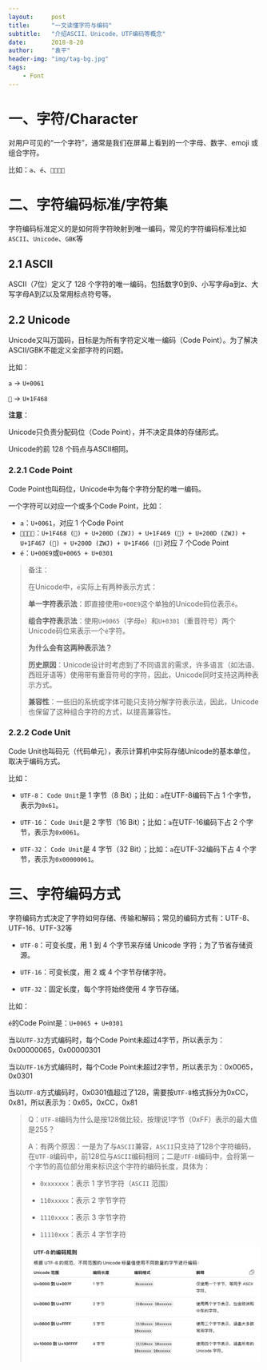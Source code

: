 ```yaml
---
layout:     post
title:      "一文读懂字符与编码"
subtitle:   "介绍ASCII、Unicode、UTF编码等概念"
date:       2018-8-20 
author:     "袁平"
header-img: "img/tag-bg.jpg"
tags:
    - Font
---
```


# 一、字符/Character


对用户可见的“一个字符”，通常是我们在屏幕上看到的一个字母、数字、emoji 或组合字符。

比如：`a`、`é`、`👨‍👩‍👧‍👦`

# 二、字符编码标准/字符集

字符编码标准定义的是如何将字符映射到唯一编码，常见的字符编码标准比如`ASCII`、`Unicode`、`GBK`等

## 2.1 ASCII

ASCII（7位）定义了 128 个字符的唯一编码，包括数字0到9、小写字母a到z、大写字母A到Z以及常用标点符号等。

## 2.2 Unicode

Unicode又叫万国码，目标是为所有字符定义唯一编码（Code Point）。为了解决ASCII/GBK不能定义全部字符的问题。

比如：

`a` -> `U+0061`

`👨` -> `U+1F468`

**注意**：

Unicode只负责分配码位（Code Point），并不决定具体的存储形式。

Unicode的前 128 个码点与ASCII相同。

### 2.2.1 Code Point

Code Point也叫码位，Unicode中为每个字符分配的唯一编码。

一个字符可以对应一个或多个Code Point，比如：

* `a`：`U+0061`，对应 1 个Code Point
* `👨‍👩‍👧‍👦`：`U+1F468 (👨) + U+200D (ZWJ) + U+1F469 (👩) + U+200D (ZWJ) + U+1F467 (👧) + U+200D (ZWJ) + U+1F466 (👦)`对应 7 个Code Point
* `é`：`U+00E9`或`U+0065 + U+0301`

>备注：
>
>在Unicode中，`é`实际上有两种表示方式：
>
>**单一字符表示法**：即直接使用`U+00E9`这个单独的Unicode码位表示`é`。
>
>**组合字符表示法**：使用`U+0065`（字母`e`）和`U+0301`（重音符号）两个Unicode码位来表示一个`é`字符。
>
>**为什么会有这两种表示法？**
>
>**历史原因**：Unicode设计时考虑到了不同语言的需求，许多语言（如法语、西班牙语等）使用带有重音符号的字符，因此，Unicode同时支持这两种表示方式。
>
>**兼容性**：一些旧的系统或字体可能只支持分解字符表示法，因此，Unicode也保留了这种组合字符的方式，以提高兼容性。


### 2.2.2 Code Unit

Code Unit也叫码元（代码单元），表示计算机中实际存储Unicode的基本单位，取决于编码方式。

比如：

* `UTF-8`： `Code Unit`是 1 字节（8 Bit）；比如：`a`在UTF-8编码下占 1 个字节，表示为`0x61`。

* `UTF-16`： `Code Unit`是 2 字节（16 Bit）；比如：`a`在UTF-16编码下占 2 个字节，表示为`0x0061`。

* `UTF-32`： `Code Unit`是 4 字节（32 Bit）；比如：`a`在UTF-32编码下占 4 个字节，表示为`0x00000061`。


# 三、字符编码方式

字符编码方式决定了字符如何存储、传输和解码；常见的编码方式有：UTF-8、UTF-16、UTF-32等

* `UTF-8`：可变长度，用 1 到 4 个字节来存储 Unicode 字符；为了节省存储资源。

* `UTF-16`：可变长度，用 2 或 4 个字节存储字符。

* `UTF-32`：固定长度，每个字符始终使用 4 字节存储。

比如：

`é`的Code Point是：`U+0065 + U+0301`

当以`UTF-32`方式编码时，每个Code Point未超过4字节，所以表示为：0x00000065，0x00000301

当以`UTF-16`方式编码时，每个Code Point未超过2字节，所以表示为：0x0065，0x0301

当以`UTF-8`方式编码时，0x0301值超过了128，需要按`UTF-8`格式拆分为0xCC，0x81，所以表示为：0x65，0xCC，0x81

> Q：`UTF-8`编码为什么是按128做比较，按理说1字节（0xFF）表示的最大值是255？
>
> A：有两个原因：一是为了与`ASCII`兼容，`ASCII`只支持了128个字符编码，在`UTF-8`编码中，前128位与`ASCII`编码相同；二是`UTF-8`编码中，会将第一个字节的高位部分用来标识这个字符的编码长度，具体为：
>
> * `0xxxxxxx`：表示 1 字节字符（`ASCII` 范围）
>
> * `110xxxxx`：表示 2 字节字符
>
> * `1110xxxx`：表示 3 字节字符
>
> * `11110xxx`：表示 4 字节字符
>
> ![UTF-8编码规则](/img/post/Font/UTF-8编码规则.png)
